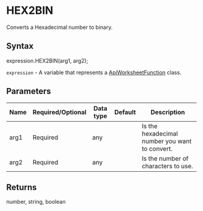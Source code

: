 # HEX2BIN

Converts a Hexadecimal number to binary.

## Syntax

expression.HEX2BIN(arg1, arg2);

`expression` - A variable that represents a [ApiWorksheetFunction](../ApiWorksheetFunction.md) class.

## Parameters

| **Name** | **Required/Optional** | **Data type** | **Default** | **Description** |
| ------------- | ------------- | ------------- | ------------- | ------------- |
| arg1 | Required | any |  | Is the hexadecimal number you want to convert. |
| arg2 | Required | any |  | Is the number of characters to use. |

## Returns

number, string, boolean